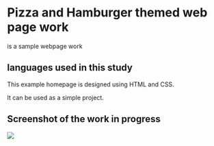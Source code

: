 <h1> Pizza and Hamburger themed web page work</h1>

is a sample webpage work

 <h2>languages used in this study</h2>

This example homepage is designed using HTML and CSS.
 
 It can be used as a simple project.

 <h2>Screenshot of the work in progress</h2>

 ![](pizza.gif)
